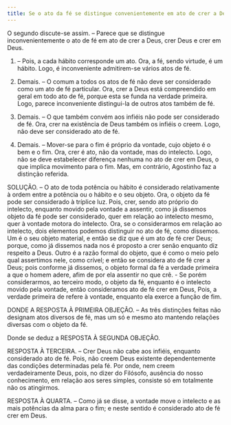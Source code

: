 ```yaml
---
title: Se o ato da fé se distingue convenientemente em ato de crer a Deus, crer Deus e crer em Deus
---
```


O segundo discute-se assim. – Parece que se distingue inconvenientemente o ato de fé em ato de crer a Deus, crer Deus e crer em Deus.  

1. – Pois, a cada hábito corresponde um ato. Ora, a fé, sendo virtude, é um hábito. Logo, é inconveniente admitirem-se vários atos de fé.  

2. Demais. – O comum a todos os atos de fé não deve ser considerado como um ato de fé particular. Ora, crer a Deus está compreendido em geral em todo ato de fé, porque esta se funda na verdade primeira. Logo, parece inconveniente distingui-la de outros atos também de fé.  

3. Demais. – O que também convém aos infiéis não pode ser considerado de fé. Ora, crer na existência de Deus também os infiéis o creem. Logo, não deve ser considerado ato de fé.  

4. Demais. – Mover-se para o fim é próprio da vontade, cujo objeto é o bem e o fim. Ora, crer é ato, não da vontade, mas do intelecto. Logo, não se deve estabelecer diferença nenhuma no ato de crer em Deus, o que implica movimento para o fim.  Mas, em contrário, Agostinho faz a distinção referida.  

SOLUÇÃO. – O ato de toda potência ou hábito é considerado relativamente à ordem entre a potência ou o hábito e o seu objeto. Ora, o objeto da fé pode ser considerado à tríplice luz. Pois, crer, sendo ato próprio do intelecto, enquanto movido pela vontade a assentir, como já dissemos objeto da fé pode ser considerado, quer em relação ao intelecto mesmo, quer à vontade motora do intelecto. Ora, se o considerarmos em relação ao intelecto, dois elementos podemos distinguir no ato de fé, como dissemos. Um é o seu objeto material, e então se diz que é um ato de fé crer Deus; porque, como já dissemos nada nos é proposto a crer senão enquanto diz respeito a Deus. Outro é a razão formal do objeto, que é como o meio pelo qual assertimos nele, como crível; e então se considera ato de fé crer a Deus; pois conforme já dissemos, o objeto formal da fé a verdade primeira a que o homem adere, afim de por ela assentir no que crê. - Se porém considerarmos, ao terceiro modo, o objeto da fé, enquanto é o intelecto movido pela vontade, então consideramos ato de fé crer em Deus, Pois, a verdade primeira de refere à vontade, enquanto ela exerce a função de fim.  

DONDE A RESPOSTA À PRIMEIRA OBJEÇÃO. – As três distinções feitas não designam atos diversos de fé, mas um só e mesmo ato mantendo relações diversas com o objeto da fé.  

Donde se deduz a RESPOSTA À SEGUNDA OBJEÇÃO. 

RESPOSTA À TERCEIRA. – Crer Deus não cabe aos infiéis, enquanto considerado ato de fé. Pois, não creem Deus existente dependentemente das condições determinadas pela fé. Por onde, nem creem verdadeiramente Deus, pois, no dizer do Filósofo, ausência do nosso conhecimento, em relação aos seres simples, consiste só em totalmente não os atingirmos.  

RESPOSTA À QUARTA. – Como já se disse, a vontade move o intelecto e as mais potências da alma para o fim; e neste sentido é considerado ato de fé crer em Deus.